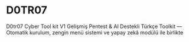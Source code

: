 # D0TR07
D0tr07  Cyber Tool kit V1 Gelişmiş Pentest &amp; AI Destekli Türkçe Toolkit — Otomatik kurulum, zengin menü sistemi ve yapay zekâ modülü ile birlikte
